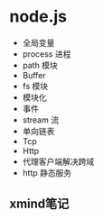 # node.js 

* 全局变量
* process 进程
* path 模块
* Buffer
* fs 模块
* 模块化
* 事件
* stream 流
* 单向链表
* Tcp
* Http
* 代理客户端解决跨域
* http 静态服务

## xmind笔记

